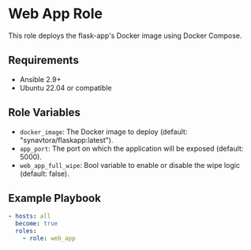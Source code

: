 # Web App Role

This role deploys the flask-app's Docker image using Docker Compose.

## Requirements

- Ansible 2.9+
- Ubuntu 22.04 or compatible

## Role Variables

- `docker_image`: The Docker image to deploy (default: "synavtora/flaskapp:latest").
- `app_port`: The port on which the application will be exposed (default: 5000).
- `web_app_full_wipe`: Bool variable to enable or disable the wipe logic (default: false).

## Example Playbook

```yaml
- hosts: all
  become: true
  roles:
    - role: web_app
